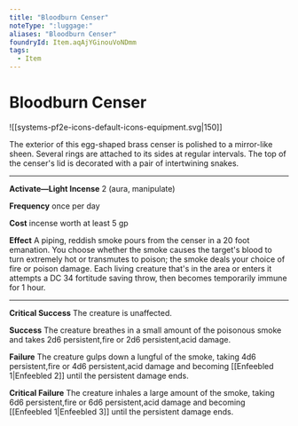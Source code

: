 ```yaml
---
title: "Bloodburn Censer"
noteType: ":luggage:"
aliases: "Bloodburn Censer"
foundryId: Item.aqAjYGinouVoNDmm
tags:
  - Item
---
```


# Bloodburn Censer
![[systems-pf2e-icons-default-icons-equipment.svg|150]]

The exterior of this egg-shaped brass censer is polished to a mirror-like sheen. Several rings are attached to its sides at regular intervals. The top of the censer's lid is decorated with a pair of intertwining snakes.

* * *

**Activate—Light Incense** 2 (aura, manipulate)

**Frequency** once per day

**Cost** incense worth at least 5 gp

**Effect** A piping, reddish smoke pours from the censer in a 20 foot emanation. You choose whether the smoke causes the target's blood to turn extremely hot or transmutes to poison; the smoke deals your choice of fire or poison damage. Each living creature that's in the area or enters it attempts a DC 34 fortitude saving throw, then becomes temporarily immune for 1 hour.

* * *

**Critical Success** The creature is unaffected.

**Success** The creature breathes in a small amount of the poisonous smoke and takes 2d6 persistent,fire or 2d6 persistent,acid damage.

**Failure** The creature gulps down a lungful of the smoke, taking 4d6 persistent,fire or 4d6 persistent,acid damage and becoming [[Enfeebled 1|Enfeebled 2]] until the persistent damage ends.

**Critical Failure** The creature inhales a large amount of the smoke, taking 6d6 persistent,fire or 6d6 persistent,acid damage and becoming [[Enfeebled 1|Enfeebled 3]] until the persistent damage ends.
